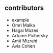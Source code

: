 ## **contributors**

 - example
 - Omri Malka
 - Hagai Mozes
 - Artume Pichersky
 - Amit Mizrahi
 - Avia Cohen